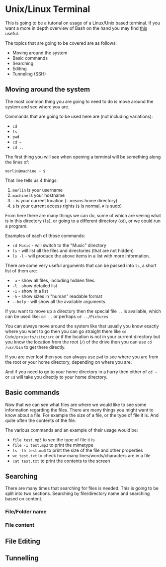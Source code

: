 # Unix/Linux Terminal

This is going to be a tutorial on usage of a Linux/Unix based terminal. If you want a more in depth overview of Bash on the hand you may find [this](/tutorial/bash.html) useful.

The topics that are going to be covered are as follows:

* Moving around the system
* Basic commands
* Searching
* Editing
* Tunneling (SSH)

## Moving around the system

The most common thing you are going to need to do is move around the system and see where you are.

Commands that are going to be used here are (not including variations):

* `cd`
* `ls`
* `pwd`
* `cd ~`
* `cd ..`

The first thing you will see when opening a terminal will be something along the lines of:

```
merlin@machine ~ $
```

That line tells us 4 things:

1. `merlin` is your username
2. `machine` is your hostname
3. `~` is your current location (`~` means home directory)
4. `$` is your current access rights (`$` is normal, `#` is sudo)

From here there are many things we can do, some of which are seeing what is in this directory (`ls`), or going to a different directory (`cd`), or we could run a program.

Examples of each of those commands:

* `cd Music` - will switch to the "Music" directory
* `ls` - will list all the files and directories (that are not hidden)
* `ls -l` - will produce the above items in a list with more information.

There are some very useful arguments that can be passed into `ls`, a short list of them are:

* `-a` - show all files, including hidden files.
* `-l` - show detailed list
* `-1` - show in a list
* `-h` - show sizes in "human" readable format
* `--help` - will show all the available arguments

If you want to move up a directory then the special file `..` is available, which can be used like: `cd ..` or perhaps `cd ../Pictures`

You can always move around the system like that usually you know exactly where you want to go then you can go straight there like `cd Code/projects/site/src` or if the location is not in your current directory but you know the location from the root (`/`) of the drive then you can use `cd /usr/bin` to get there directly.

If you are ever lost then you can always use `pwd` to see where you are from the root or your home directory, depending on where you are.

And if you need to go to your home directory in a hurry then either of `cd ~` or `cd` will take you directly to your home directory.

## Basic commands

Now that we can see what files are where we would like to see some information regarding the files. There are many things you might want to know about a file. For example the size of a file, or the type of file it is. And quite often the contents of the file.

The various commands and an example of their usage would be:

* `file test.mp3` to see the type of file it is
* `file -I test.mp3` to print the mimetype
* `ls -lh test.mp3` to print the size of the file and other properties
* `wc test.txt` to check how many lines/words/characters are in a file
* `cat test.txt` to print the contents to the screen

## Searching

There are many times that searching for files is needed. This is going to be split into two sections. Searching by file/directory name and searching based on content.

### File/Folder name

### File content

## File Editing

## Tunnelling

